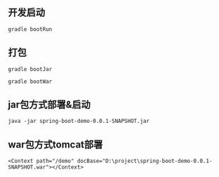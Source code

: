 ## 开发启动
```
gradle bootRun
```

## 打包
```
gradle bootJar

gradle bootWar
```

## jar包方式部署&启动
```
java -jar spring-boot-demo-0.0.1-SNAPSHOT.jar
```

## war包方式tomcat部署
```
<Context path="/demo" docBase="D:\project\spring-boot-demo-0.0.1-SNAPSHOT.war"></Context>
```